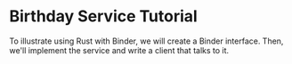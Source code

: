 # Birthday Service Tutorial

To illustrate using Rust with Binder, we will create a Binder interface. Then,
we'll implement the service and write a client that talks to it.
